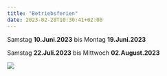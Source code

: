```yaml
---
title: "Betriebsferien"
date: 2023-02-28T10:30:41+02:00
---
```

 Samstag **10.Juni.2023** bis Montag **19.Juni.2023**
 
 Samstag **22.Juli.2023** bis Mittwoch **02.August.2023**

![](/pic/shop/Betriebsferien2023.jpg)
